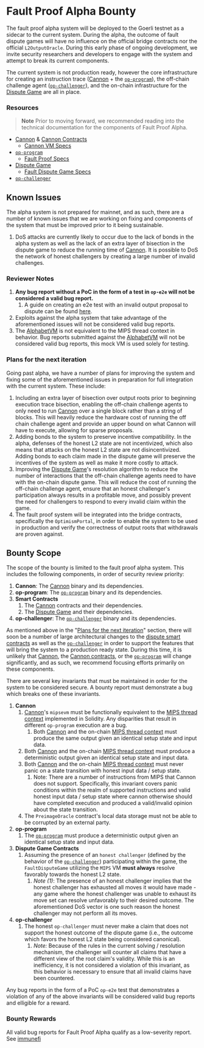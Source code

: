 # Fault Proof Alpha Bounty

The fault proof alpha system will be deployed to the Goerli testnet as a sidecar to the current system. During the alpha, the outcome of fault dispute games will have no influence on the official bridge contracts nor the official `L2OutputOracle`.
During this early phase of ongoing development, we invite security researchers and developers to engage with the system and attempt to break its current components.

The current system is not production ready, however the core infrastructure for creating an instruction trace ([Cannon][cannon] + the [`op-program`][op-program]), the off-chain challenge agent ([`op-challenger`][op-challenger]),
and the on-chain infrastructure for the [Dispute Game][dispute-game] are all in place.

### Resources

> **Note** 
> Prior to moving forward, we recommended reading into the technical documentation for the components of Fault Proof Alpha.

* [Cannon][cannon] & [Cannon Contracts][cannon-contracts]
    * [Cannon VM Specs][cannon-vm-specs]
* [`op-program`][op-program]
    * [Fault Proof Specs][fault-proof-specs]
* [Dispute Game][dispute-game]
    * [Fault Dispute Game Specs][fault-dispute-specs]
* [`op-challenger`][op-challenger]

## Known Issues
The alpha system is not prepared for mainnet, and as such, there are a number of known issues that we are working on fixing and components of the system that must be improved prior to it being sustainable.

1. DoS attacks are currently likely to occur due to the lack of bonds in the alpha system as well as the lack of an extra layer of bisection in the dispute game to reduce the running time of [Cannon][cannon]. It is possible to
    DoS the network of honest challengers by creating a large number of invalid challenges.

### Reviewer Notes
1. **Any bug report without a PoC in the form of a test in `op-e2e` will not be considered a valid bug report.**
    1. A guide on creating an e2e test with an invalid output proposal to dispute can be found [here][invalid-proposal-doc].
1. Exploits against the alpha system that take advantage of the aforementioned issues will not be considered valid bug reports.
1. The [AlphabetVM][alphabet-vm] is not equivalent to the MIPS thread context in behavior. Bug reports submitted against the [AlphabetVM][alphabet-vm] will not be considered valid bug reports, this mock VM is used solely for testing.

### Plans for the next iteration
Going past alpha, we have a number of plans for improving the system and fixing some of the aforementioned issues in preparation for full integration with the current system. These include:
1. Including an extra layer of bisection over output roots prior to beginning execution trace bisection, enabling the off-chain challenge agents to only need to run [Cannon][cannon] over a single block rather than a string of blocks. This will heavily reduce the hardware cost of running the off
   chain challenge agent and provide an upper bound on what Cannon will have to execute, allowing for sparse proposals.
1. Adding bonds to the system to preserve incentive compatibility. In the alpha, defenses of the honest L2 state are not incentivized, which also means that attacks on the honest L2 state are not disincentivized. Adding bonds to each claim
   made in the dispute game will preserve the incentives of the system as well as make it more costly to attack.
1. Improving the [Dispute Game][dispute-game]'s resolution algorithm to reduce the number of interactions that the off-chain challenge agents need to have with the on-chain dispute game. This will reduce the cost of running the off-chain challenge
   agent, ensure that an honest challenger's participation always results in a profitable move, and possibly prevent the need for challengers to respond to every invalid claim within the game.
1. The fault proof system will be integrated into the bridge contracts, specifically the `OptimismPortal`, in order to enable the system to be used in production and verify the correctness of output roots that withdrawals are proven against.

## Bounty Scope
The scope of the bounty is limited to the fault proof alpha system. This includes the following components, in order of security review priority:
1. **Cannon**: The [Cannon][cannon] binary and its dependencies.
1. **op-program**: The [`op-program`][op-program] binary and its dependencies.
1. **Smart Contracts**
    1. The [Cannon][cannon-contracts] contracts and their dependencies.
    1. The [Dispute Game][dispute-game] and their dependencies.
1. **op-challenger**: The [`op-challenger`][op-challenger] binary and its dependencies.

As mentioned above in the "[Plans for the next iteration](#plans-for-the-next-iteration)" section, there will soon be a number of large architectural changes to the [dispute smart contracts][dispute-game]
as well as the [`op-challenger`][op-challenger] in order to support the features that will bring the system to a production ready state. During this time, it is unlikely that [Cannon][cannon], the [Cannon contracts][cannon-contracts],
or the [`op-program`][op-program] will change significantly, and as such, we recommend focusing efforts primarily on these components.

There are several key invariants that must be maintained in order for the system to be considered secure. A bounty report must demonstrate a bug which breaks one of these invariants.
1. **Cannon**
    1. [Cannon][cannon]'s `mipsevm` must be functionally equivalent to the [MIPS thread context][cannon-contracts] implemented in Solidity. Any disparities that result in different `op-program` execution are a bug.
        1. Both [Cannon][cannon] and the on-chain [MIPS thread context][cannon-contracts] must produce the same output given an identical setup state and input data.
    1. Both [Cannon][cannon] and the on-chain [MIPS thread context][cannon-contracts] must produce a deterministic output given an identical setup state and input data.
    1. Both [Cannon][cannon] and the on-chain [MIPS thread context][cannon-contracts] must never panic on a state transition with honest input data / setup state.
        1. Note: There are a number of instructions from MIPS that Cannon does not support. Specifically, this invariant covers panic conditions within the realm of supported instructions and valid honest input data / setup state where cannon otherwise should have completed execution and produced a valid/invalid opinion about the state transition.
    1. The `PreimageOracle` contract's local data storage must not be able to be corrupted by an external party.
1. **op-program**
    1. The [`op-program`][op-program] must produce a deterministic output given an identical setup state and input data.
1. **Dispute Game Contracts**
    1. Assuming the presence of an `honest challenger` (defined by the behavior of the [`op-challenger`][op-challenger]) participating within the game, the `FaultDisputeGame` utilizing the `MIPS` VM **must always** resolve favorably towards the honest L2 state.
        1. *Note (1)*: The presence of an honest challenger implies that the honest challenger has exhausted all moves it would have made - any game where the honest challenger was unable to exhaust its move set can resolve unfavorably to their desired outcome. The aforementioned DoS vector is one such reason the honest challenger may not perform all its moves.
1. **op-challenger**
    1. The honest `op-challenger` must never make a claim that does not support the honest outcome of the dispute game (i.e., the outcome which favors the honest L2 state being considered canonical).
        1. *Note:* Because of the rules in the current solving / resolution mechanism, the challenger will counter all claims that have a different view of the root claim's validity. While this is an inefficiency, it is not considered a violation of this invariant, as this behavior is necessary to ensure that all invalid claims have been countered.

Any bug reports in the form of a PoC `op-e2e` test that demonstrates a violation of any of the above invariants will be considered valid bug reports and elligible for a reward.

### Bounty Rewards
All valid bug reports for Fault Proof Alpha qualify as a low-severity report. See [immunefi][immunefi]

<!-- LINKS -->
[cannon]: https://github.com/ethereum-optimism/optimism/tree/develop/cannon
[cannon-vm-specs]: https://github.com/ethereum-optimism/optimism/blob/develop/specs/cannon-fault-proof-vm.md
[dispute-game]: https://github.com/ethereum-optimism/optimism/tree/develop/packages/contracts-bedrock/src/dispute
[fault-dispute-specs]: https://github.com/ethereum-optimism/optimism/blob/develop/specs/fault-dispute-game.md
[cannon-contracts]: https://github.com/ethereum-optimism/optimism/tree/develop/packages/contracts-bedrock/src/cannon
[op-program]: https://github.com/ethereum-optimism/optimism/tree/develop/op-program
[op-challenger]: https://github.com/ethereum-optimism/optimism/tree/develop/op-challenger
[alphabet-vm]: https://github.com/ethereum-optimism/optimism/blob/c1cbacef0097c28f999e3655200e6bd0d4dba9f2/packages/contracts-bedrock/test/FaultDisputeGame.t.sol#L977-L1005
[fault-proof-specs]: https://github.com/ethereum-optimism/optimism/blob/develop/specs/fault-proof.md
[immunefi]: https://immunefi.com/bounty/optimism/
[invalid-proposal-doc]: https://github.com/ethereum-optimism/optimism/blob/develop/docs/fault-proof-alpha/invalid-proposals.md
